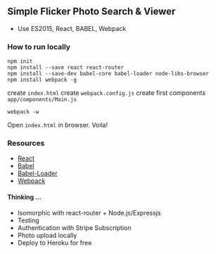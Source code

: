 ## Simple Flicker Photo Search & Viewer
- Use ES2015, React, BABEL, Webpack

### How to run locally

```
npm init
npm install --save react react-router
npm install --save-dev babel-core babel-loader node-libs-browser
npm install webpack -g
```
create `index.html`
create `webpack.config.js`
create first components `app/components/Main.js`

```
webpack -w
```
Open `index.html` in browser. Voila!

### Resources

 - [React](http://facebook.github.io/react/index.html)
 - [Babel](https://babeljs.io/)
 - [Babel-Loader](https://github.com/babel/babel-loader)
 - [Webpack](http://webpack.github.io/)

#### Thinking ...
- Isomorphic with react-router + Node.js/Expressjs
- Testing
- Authentication with Stripe Subscription
- Photo upload locally
- Deploy to Heroku for free
